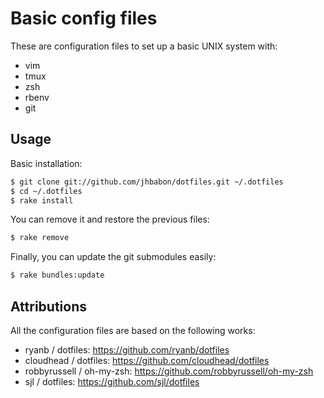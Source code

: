 # Basic config files

These are configuration files to set up a basic UNIX system with:

* vim
* tmux
* zsh
* rbenv
* git

## Usage

Basic installation:

```sh
$ git clone git://github.com/jhbabon/dotfiles.git ~/.dotfiles
$ cd ~/.dotfiles
$ rake install
```

You can remove it and restore the previous files:

```sh
$ rake remove
```

Finally, you can update the git submodules easily:

```sh
$ rake bundles:update
```

## Attributions

All the configuration files are based on the following works:

* ryanb / dotfiles: https://github.com/ryanb/dotfiles
* cloudhead / dotfiles: https://github.com/cloudhead/dotfiles
* robbyrussell / oh-my-zsh: https://github.com/robbyrussell/oh-my-zsh
* sjl / dotfiles: https://github.com/sjl/dotfiles
